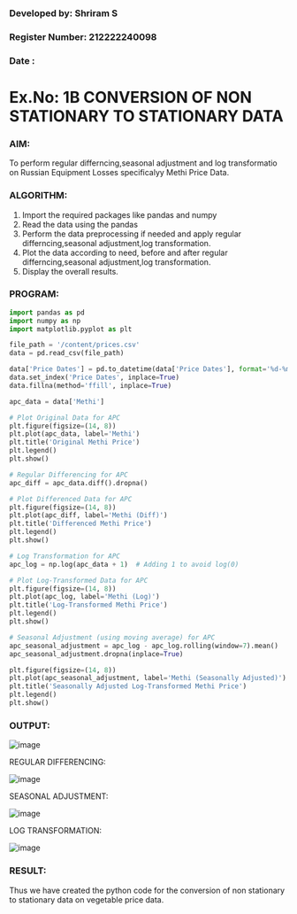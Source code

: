 ### Developed by: Shriram S
### Register Number: 212222240098
### Date :

# Ex.No: 1B                     CONVERSION OF NON STATIONARY TO STATIONARY DATA

### AIM:
To perform regular differncing,seasonal adjustment and log transformatio on Russian Equipment Losses specificalyy Methi Price Data.

### ALGORITHM:

1. Import the required packages like pandas and numpy
2. Read the data using the pandas
3. Perform the data preprocessing if needed and apply regular differncing,seasonal adjustment,log transformation.
4. Plot the data according to need, before and after regular differncing,seasonal adjustment,log transformation.
5. Display the overall results.

### PROGRAM:

```py
import pandas as pd
import numpy as np
import matplotlib.pyplot as plt
```
```py
file_path = '/content/prices.csv'
data = pd.read_csv(file_path)
```

```py
data['Price Dates'] = pd.to_datetime(data['Price Dates'], format='%d-%m-%Y') 
data.set_index('Price Dates', inplace=True)  
data.fillna(method='ffill', inplace=True)  
```

```py
apc_data = data['Methi']
```
```py
# Plot Original Data for APC
plt.figure(figsize=(14, 8))
plt.plot(apc_data, label='Methi')
plt.title('Original Methi Price')
plt.legend()
plt.show()
```
```py
# Regular Differencing for APC
apc_diff = apc_data.diff().dropna()
```
```py
# Plot Differenced Data for APC
plt.figure(figsize=(14, 8))
plt.plot(apc_diff, label='Methi (Diff)')
plt.title('Differenced Methi Price')
plt.legend()
plt.show()
```
```py
# Log Transformation for APC
apc_log = np.log(apc_data + 1)  # Adding 1 to avoid log(0)
```
```py
# Plot Log-Transformed Data for APC
plt.figure(figsize=(14, 8))
plt.plot(apc_log, label='Methi (Log)')
plt.title('Log-Transformed Methi Price')
plt.legend()
plt.show()
```
```py
# Seasonal Adjustment (using moving average) for APC
apc_seasonal_adjustment = apc_log - apc_log.rolling(window=7).mean()
apc_seasonal_adjustment.dropna(inplace=True)
```
```py
plt.figure(figsize=(14, 8))
plt.plot(apc_seasonal_adjustment, label='Methi (Seasonally Adjusted)')
plt.title('Seasonally Adjusted Log-Transformed Methi Price')
plt.legend()
plt.show()
```

### OUTPUT:

![image](https://github.com/user-attachments/assets/47e21f7b-d932-47d5-ba01-d937027bc6a5)


REGULAR DIFFERENCING:

![image](https://github.com/user-attachments/assets/b3323ee3-91b1-44c1-b5fa-2b2f45aada0b)

SEASONAL ADJUSTMENT:

![image](https://github.com/user-attachments/assets/f6faf90b-2e21-4577-ab5b-561e9856cfa7)


LOG TRANSFORMATION:

![image](https://github.com/user-attachments/assets/952d0fb0-0389-4c31-86db-e08226bd98f5)


### RESULT:
Thus we have created the python code for the conversion of non stationary to stationary data on vegetable price
data.
